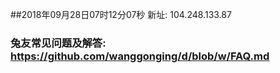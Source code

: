 ##2018年09月28日07时12分07秒 新址: 104.248.133.87
### 兔友常见问题及解答: https://github.com/wanggonging/d/blob/w/FAQ.md
